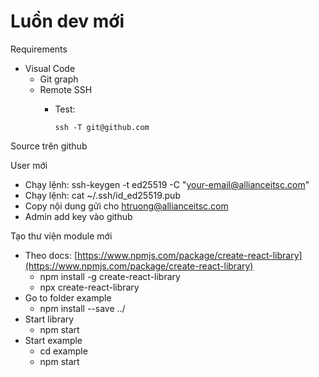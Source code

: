 # Luồn dev mới

Requirements

* Visual Code
  * Git graph
  * Remote SSH
    *   Test:&#x20;

        ```
        ssh -T git@github.com
        ```

Source trên github

User mới

* Chạy lệnh: ssh-keygen -t ed25519 -C "your-email@allianceitsc.com"
* Chạy lệnh: cat \~/.ssh/id\_ed25519.pub
* Copy nội dung gửi cho htruong@allianceitsc.com
* Admin add key vào github

Tạo thư viện module mới

* Theo docs: [https://www.npmjs.com/package/create-react-library](https://www.npmjs.com/package/create-react-library)
  * npm install -g create-react-library
  * npx create-react-library
* Go to folder example
  * npm install --save ../
* Start library
  * npm start
* Start example
  * cd example
  * npm start

